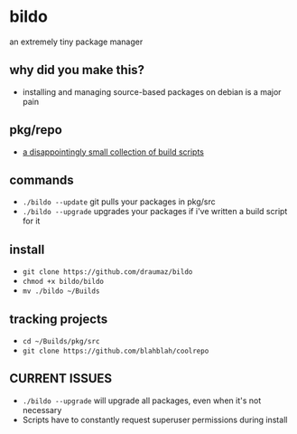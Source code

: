 # bildo
an extremely tiny package manager

## why did you make this?
- installing and managing source-based packages on debian is a major pain

## pkg/repo
- <a href="https://github.com/draumaz/bildo/tree/main/pkg/repo">a disappointingly small collection of build scripts</a>

## commands
- ```./bildo --update``` git pulls your packages in pkg/src
- ```./bildo --upgrade``` upgrades your packages if i've written a build script for it

## install
- ```git clone https://github.com/draumaz/bildo```
- ```chmod +x bildo/bildo```
- ```mv ./bildo ~/Builds```

## tracking projects
- ```cd ~/Builds/pkg/src```
- ```git clone https://github.com/blahblah/coolrepo```

## CURRENT ISSUES
- ```./bildo --upgrade``` will upgrade all packages, even when it's not necessary
- Scripts have to constantly request superuser permissions during install
